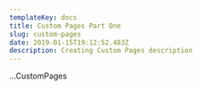 ```yaml
---
templateKey: docs
title: Custom Pages Part One
slug: custom-pages
date: 2019-01-15T19:12:52.483Z
description: Creating Custom Pages description
---
```

...CustomPages
